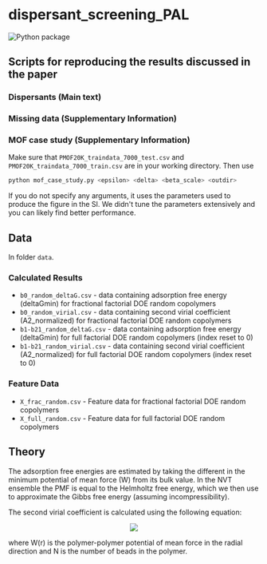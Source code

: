 # dispersant_screening_PAL

![Python package](https://github.com/byooooo/dispersant_screening_PAL/workflows/Python%20package/badge.svg)

## Scripts for reproducing the results discussed in the paper

### Dispersants (Main text)

### Missing data (Supplementary Information)

### MOF case study (Supplementary Information)

Make sure that `PMOF20K_traindata_7000_test.csv` and `PMOF20K_traindata_7000_train.csv` are in your working directory. Then use

```bash
python mof_case_study.py <epsilon> <delta> <beta_scale> <outdir>
```

If you do not specify any arguments, it uses the parameters used to produce the figure in the SI. We didn't tune the parameters extensively
and you can likely find better performance.

## Data

In folder `data`.

### Calculated Results

- `b0_random_deltaG.csv` - data containing adsorption free energy (deltaGmin) for fractional factorial DOE random copolymers
- `b0_random_virial.csv` - data containing second virial coefficient (A2_normalized) for fractional factorial DOE random copolymers
- `b1-b21_random_deltaG.csv` - data containing adsorption free energy (deltaGmin) for full factorial DOE random copolymers (index reset to 0)
- `b1-b21_random_virial.csv` - data containing second virial coefficient (A2_normalized) for full factorial DOE random copolymers (index reset to 0)

### Feature Data

- `X_frac_random.csv` - Feature data for fractional factorial DOE random copolymers
- `X_full_random.csv` - Feature data for full factorial DOE random copolymers

## Theory

The adsorption free energies are estimated by taking the different in the minimum potential of mean force (W) from its bulk value.
In the NVT ensemble the PMF is equal to the Helmholtz free energy, which we then use to approximate the Gibbs free energy (assuming incompressibility).

The second virial coefficient is calculated using the following equation:

<p align="center">
<img src="https://render.githubusercontent.com/render/math?math={A_2 = \dfrac{2\pi}{N^2} \int_0^\infty r^2[1-exp(-\beta W(r))]dr}">
</p>

where W(r) is the polymer-polymer potential of mean force in the radial direction and N is the number of beads in the polymer.
